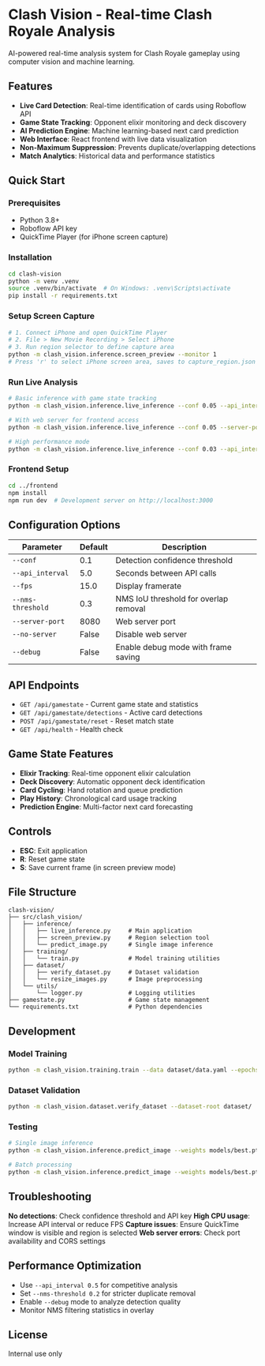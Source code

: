 # Clash Vision - Real-time Clash Royale Analysis

AI-powered real-time analysis system for Clash Royale gameplay using computer vision and machine learning.

## Features

- **Live Card Detection**: Real-time identification of cards using Roboflow API
- **Game State Tracking**: Opponent elixir monitoring and deck discovery
- **AI Prediction Engine**: Machine learning-based next card prediction
- **Web Interface**: React frontend with live data visualization
- **Non-Maximum Suppression**: Prevents duplicate/overlapping detections
- **Match Analytics**: Historical data and performance statistics

## Quick Start

### Prerequisites
- Python 3.8+
- Roboflow API key
- QuickTime Player (for iPhone screen capture)

### Installation
```bash
cd clash-vision
python -m venv .venv
source .venv/bin/activate  # On Windows: .venv\Scripts\activate
pip install -r requirements.txt
```

### Setup Screen Capture
```bash
# 1. Connect iPhone and open QuickTime Player
# 2. File > New Movie Recording > Select iPhone
# 3. Run region selector to define capture area
python -m clash_vision.inference.screen_preview --monitor 1
# Press 'r' to select iPhone screen area, saves to capture_region.json
```

### Run Live Analysis
```bash
# Basic inference with game state tracking
python -m clash_vision.inference.live_inference --conf 0.05 --api_interval 1.0

# With web server for frontend access
python -m clash_vision.inference.live_inference --conf 0.05 --server-port 8080

# High performance mode
python -m clash_vision.inference.live_inference --conf 0.03 --api_interval 0.5 --fps 30
```

### Frontend Setup
```bash
cd ../frontend
npm install
npm run dev  # Development server on http://localhost:3000
```

## Configuration Options

| Parameter | Default | Description |
|-----------|---------|-------------|
| `--conf` | 0.1 | Detection confidence threshold |
| `--api_interval` | 5.0 | Seconds between API calls |
| `--fps` | 15.0 | Display framerate |
| `--nms-threshold` | 0.3 | NMS IoU threshold for overlap removal |
| `--server-port` | 8080 | Web server port |
| `--no-server` | False | Disable web server |
| `--debug` | False | Enable debug mode with frame saving |

## API Endpoints

- `GET /api/gamestate` - Current game state and statistics
- `GET /api/gamestate/detections` - Active card detections
- `POST /api/gamestate/reset` - Reset match state
- `GET /api/health` - Health check

## Game State Features

- **Elixir Tracking**: Real-time opponent elixir calculation
- **Deck Discovery**: Automatic opponent deck identification
- **Card Cycling**: Hand rotation and queue prediction
- **Play History**: Chronological card usage tracking
- **Prediction Engine**: Multi-factor next card forecasting

## Controls

- **ESC**: Exit application
- **R**: Reset game state
- **S**: Save current frame (in screen preview mode)

## File Structure

```
clash-vision/
├── src/clash_vision/
│   ├── inference/
│   │   ├── live_inference.py     # Main application
│   │   ├── screen_preview.py     # Region selection tool
│   │   └── predict_image.py      # Single image inference
│   ├── training/
│   │   └── train.py              # Model training utilities
│   ├── dataset/
│   │   ├── verify_dataset.py     # Dataset validation
│   │   └── resize_images.py      # Image preprocessing
│   └── utils/
│       └── logger.py             # Logging utilities
├── gamestate.py                  # Game state management
└── requirements.txt              # Python dependencies
```

## Development

### Model Training
```bash
python -m clash_vision.training.train --data dataset/data.yaml --epochs 100
```

### Dataset Validation
```bash
python -m clash_vision.dataset.verify_dataset --dataset-root dataset/
```

### Testing
```bash
# Single image inference
python -m clash_vision.inference.predict_image --weights models/best.pt --source test_image.jpg

# Batch processing
python -m clash_vision.inference.predict_image --weights models/best.pt --source test_folder/
```

## Troubleshooting

**No detections**: Check confidence threshold and API key
**High CPU usage**: Increase API interval or reduce FPS
**Capture issues**: Ensure QuickTime window is visible and region is selected
**Web server errors**: Check port availability and CORS settings

## Performance Optimization

- Use `--api_interval 0.5` for competitive analysis
- Set `--nms-threshold 0.2` for stricter duplicate removal
- Enable `--debug` mode to analyze detection quality
- Monitor NMS filtering statistics in overlay

## License

Internal use only
